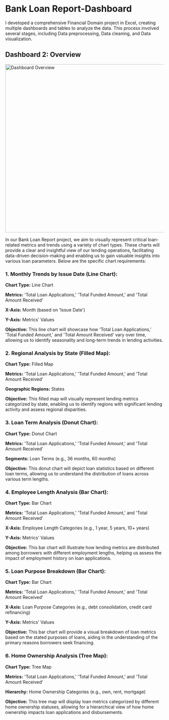 # Bank Loan Report-Dashboard
I developed a comprehensive Financial Domain project in Excel, creating multiple dashboards and tables to analyze the data. This process involved several stages, including Data preprocessing, Data cleaning, and Data visualization. 

## Dashboard 2: Overview

<img width="1060" height="534" alt="Dashboard Overview" src="https://github.com/user-attachments/assets/32d7c76a-9d0f-4872-81bd-91dd4bcfd933" />


In our Bank Loan Report project, we aim to visually represent critical loan-related metrics and trends using a variety of chart types. These charts will provide a clear and insightful view of our lending operations, facilitating data-driven decision-making and enabling us to gain valuable insights into various loan parameters. Below are the specific chart requirements:

### 1. Monthly Trends by Issue Date (Line Chart):

**Chart Type:** Line Chart

**Metrics:** 'Total Loan Applications,' 'Total Funded Amount,' and 'Total Amount Received'

**X-Axis:** Month (based on 'Issue Date')

**Y-Axis:** Metrics' Values

**Objective:** This line chart will showcase how 'Total Loan Applications,' 'Total Funded Amount,' and 'Total Amount Received' vary over time, allowing us to identify seasonality and long-term trends in lending activities.

### 2. Regional Analysis by State (Filled Map):

**Chart Type:** Filled Map

**Metrics:** 'Total Loan Applications,' 'Total Funded Amount,' and 'Total Amount Received'

**Geographic Regions:** States

**Objective:** This filled map will visually represent lending metrics categorized by state, enabling us to identify regions with significant lending activity and assess regional disparities.

### 3. Loan Term Analysis (Donut Chart):

**Chart Type:** Donut Chart

**Metrics:** 'Total Loan Applications,' 'Total Funded Amount,' and 'Total Amount Received'

**Segments:** Loan Terms (e.g., 36 months, 60 months)

**Objective:** This donut chart will depict loan statistics based on different loan terms, allowing us to understand the distribution of loans across various term lengths.

### 4. Employee Length Analysis (Bar Chart):

**Chart Type:** Bar Chart

**Metrics:** 'Total Loan Applications,' 'Total Funded Amount,' and 'Total Amount Received'

**X-Axis:** Employee Length Categories (e.g., 1 year, 5 years, 10+ years)

**Y-Axis:** Metrics' Values

**Objective:** This bar chart will illustrate how lending metrics are distributed among borrowers with different employment lengths, helping us assess the impact of employment history on loan applications.

### 5. Loan Purpose Breakdown (Bar Chart):

**Chart Type:** Bar Chart

**Metrics:** 'Total Loan Applications,' 'Total Funded Amount,' and 'Total Amount Received'

**X-Axis:** Loan Purpose Categories (e.g., debt consolidation, credit card refinancing)

**Y-Axis:** Metrics' Values

**Objective:** This bar chart will provide a visual breakdown of loan metrics based on the stated purposes of loans, aiding in the understanding of the primary reasons borrowers seek financing.

### 6. Home Ownership Analysis (Tree Map):

**Chart Type:** Tree Map

**Metrics:** 'Total Loan Applications,' 'Total Funded Amount,' and 'Total Amount Received'

**Hierarchy:** Home Ownership Categories (e.g., own, rent, mortgage)

**Objective:** This tree map will display loan metrics categorized by different home ownership statuses, allowing for a hierarchical view of how home ownership impacts loan applications and disbursements.

